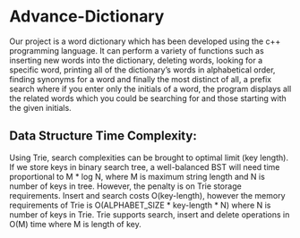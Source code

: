 # Advance-Dictionary
Our project is a word dictionary which has been developed using the c++ programming language. It can perform a variety of functions such as inserting new words into the dictionary, deleting words, looking for a specific word, printing all of the dictionary’s words in alphabetical order, finding synonyms for a word and finally the most distinct of all, a prefix search where if you enter only the initials of a word, the program displays all the related words which you could be searching for and those starting with the given initials.

## Data Structure Time Complexity:
Using Trie, search complexities can be brought to optimal limit (key length). If we store keys in binary search tree, a well-balanced BST will need time proportional to M * log N, where M is maximum string length and N is number of keys in tree. However, the penalty is on Trie storage requirements. Insert and search costs O(key-length), however the memory requirements of Trie is O(ALPHABET_SIZE * key-length * N) where N is number of keys in Trie. 
Trie supports search, insert and delete operations in O(M) time where M is length of key.
